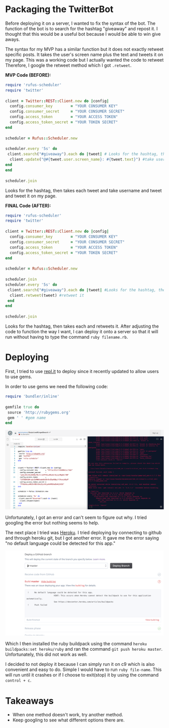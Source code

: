 # Packaging the TwitterBot
Before deploying it on a server, I wanted to fix the syntax of the bot. The function of the bot is to search for the hashtag "giveaway" and repost it. I thought that this would be a useful bot because I would be able to win give aways.

The syntax for my MVP has a similar function but it does not exactly retweet specific posts. It takes the user's screen name plus the text and tweets it on my page. This was a working code but I actually wanted the code to retweet Therefore, I google the retweet method which I got `.retweet`. 

**MVP Code (BEFORE):**

``` ruby 
require 'rufus-scheduler'
require 'twitter'

client = Twitter::REST::Client.new do |config|
  config.consumer_key        = "YOUR CONSUMER KEY"
  config.consumer_secret     = "YOUR CONSUMER SECRET"
  config.access_token        = "YOUR ACCESS TOKEN"
  config.access_token_secret = "YOUR TOKEN SECRET"
end

scheduler = Rufus::Scheduler.new

scheduler.every '5s' do
 client.search("#giveaway").each do |tweet| # Looks for the hashtag, then takes each
  client.update("@#{tweet.user.screen_name}: #{tweet.text}") #take username and tweet and tweet it on my page 
end
end

scheduler.join
```
Looks for the hashtag, then takes each tweet and take username and tweet and tweet it on my page. 

**FINAL Code (AFTER):**

``` ruby 
require 'rufus-scheduler'
require 'twitter'

client = Twitter::REST::Client.new do |config|
  config.consumer_key        = "YOUR CONSUMER KEY"
  config.consumer_secret     = "YOUR CONSUMER SECRET"
  config.access_token        = "YOUR ACCESS TOKEN"
  config.access_token_secret = "YOUR TOKEN SECRET"
end

scheduler = Rufus::Scheduler.new

scheduler.join
scheduler.every '5s' do 
 client.search("#giveaway").each do |tweet| #Looks for the hashtag, then takes each 
  client.retweet(tweet) #retweet it
 end 
end 

scheduler.join
```
Looks for the hashtag, then takes each and retweets it. 
After adjusting the code to function the way I want, I can deploy it onto a server so that it will run without having to type the command `ruby filename.rb`. 

# Deploying 

First, I tried to use [repl.it](https://repl.it/) to deploy since it recently updated to allow users to use gems.

In order to use gems we need the following code: 
```ruby
require 'bundler/inline'

gemfile true do 
 source 'http://rubygems.org'
 gem ' ' #gem name 
end
```

[<img src="../images/repl.png">](https://repl.it/repls/SurprisedRingedSearch)

Unfortunately, I got an error and can't seem to figure out why. I tried googling the error but nothing seems to help. 

The next place I tried was [Heroku](https://dashboard.heroku.com/apps). I tried deploying by connecting to github and through heroku git, but I got another error. It gave me the error saying "no default language could be detected for this app."

<img src="../images/heroku-error.png">

Which I then installed the ruby buildpack using the command `heroku buildpacks:set heroku/ruby` and ran the command `git push heroku master`. Unfortunately, this did not work as well. 


I decided to not deploy it because I can simply run it on c9 which is also convenient and easy to do. Simple I would have to run `ruby file-name`. This will run until it crashes or if I choose to exit(stop) it by using the command `control + c`.

# Takeaways
- When one method doesn't work, try another method. 
- Keep googling to see what different options there are.  